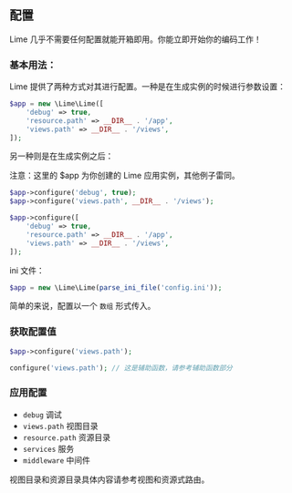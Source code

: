 ## 配置

Lime 几乎不需要任何配置就能开箱即用。你能立即开始你的编码工作！

### 基本用法：

Lime 提供了两种方式对其进行配置。一种是在生成实例的时候进行参数设置：

```php
$app = new \Lime\Lime([
    'debug' => true,
    'resource.path' => __DIR__ . '/app',
    'views.path' => __DIR__ . '/views',
]);
```

另一种则是在生成实例之后：

注意：这里的 $app 为你创建的 Lime 应用实例，其他例子雷同。

```php
$app->configure('debug', true);
$app->configure('views.path', __DIR__ . '/views');

$app->configure([
    'debug' => true,
    'resource.path' => __DIR__ . '/app',
    'views.path' => __DIR__ . '/views',
]);
```

ini 文件：

```php
$app = new \Lime\Lime(parse_ini_file('config.ini'));
```

简单的来说，配置以一个 `数组` 形式传入。

### 获取配置值

```php
$app->configure('views.path');

configure('views.path'); // 这是辅助函数，请参考辅助函数部分
```

### 应用配置

* `debug` 调试
* `views.path` 视图目录
* `resource.path` 资源目录
* `services` 服务
* `middleware` 中间件

视图目录和资源目录具体内容请参考视图和资源式路由。